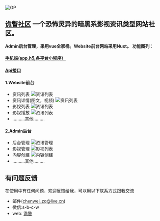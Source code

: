 

 ![GP](http://guipie.com/favicon.ico)

## [诡瞥社区](guipie.com) 一个恐怖灵异的暗黑系影视资讯类型网站社区。 
**Admin后台管理，采用vue全家桶。Website前台网站采用Nuxt。**
 **功能图列：**
  
#### [手机端(app,h5,各平台小程序）](https://github.com/guipie/App)
#### [Api接口](https://github.com/guipie/Api) 
#### 1.Website前台 
 - 资讯列表
 ![资讯列表](http://guipie.com/github/website1.jpg)
 - 资讯详情(图文，视频)
 ![资讯列表](http://guipie.com/github/website2.jpg)
 - 影视列表
 ![资讯列表](http://guipie.com/github/website3.jpg) 
 - 影视播放
 ![资讯列表](http://guipie.com/github/website4.jpg) 
 - ..........其他.........
#### 2.Admin后台
 - 后台管理
 ![资讯管理](http://guipie.com/github/admin1.jpg)
 - 影视管理
 ![影视列表](http://guipie.com/github/admin2.jpg) 
 - 内容创建
 ![内容创建](http://guipie.com/github/admin3.jpg) 
 - ..........其他.........
 

## 有问题反馈
在使用中有任何问题，欢迎反馈给我，可以用以下联系方式跟我交流

* 邮件(chenwei_zq@live.cn)
* 微信:s-b-c-w
* web: [诡瞥](http://guipie.com) 



